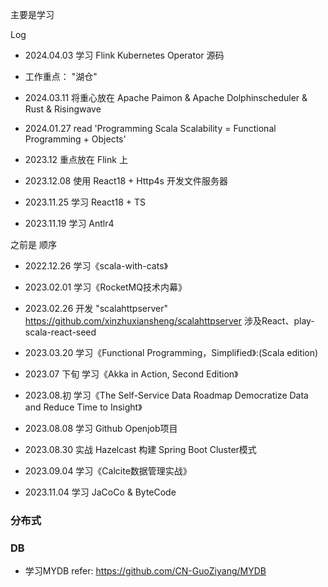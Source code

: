 主要是学习

Log

* 2024.04.03 学习 Flink Kubernetes Operator 源码

* 工作重点： "湖仓"   

* 2024.03.11 将重心放在 Apache Paimon & Apache Dolphinscheduler & Rust & Risingwave    

* 2024.01.27 read 'Programming Scala Scalability = Functional Programming + Objects'     

* 2023.12 重点放在 Flink 上

* 2023.12.08 使用 React18 + Http4s 开发文件服务器  

* 2023.11.25 学习 React18 + TS

* 2023.11.19 学习 Antlr4    


之前是 顺序

* 2022.12.26 学习《scala-with-cats》

* 2023.02.01 学习《RocketMQ技术内幕》

* 2023.02.26 开发 "scalahttpserver" https://github.com/xinzhuxiansheng/scalahttpserver
涉及React、play-scala-react-seed

* 2023.03.20 学习《Functional Programming，Simplified》:(Scala edition)     

* 2023.07 下旬 学习《Akka in Action, Second Edition》   

* 2023.08.初 学习《The Self-Service Data Roadmap Democratize Data and Reduce Time to Insight》      

* 2023.08.08 学习 Github Openjob项目 

* 2023.08.30 实战 Hazelcast 构建 Spring Boot Cluster模式    

* 2023.09.04 学习《Calcite数据管理实战》

* 2023.11.04 学习 JaCoCo & ByteCode 





### 分布式


### DB
* 学习MYDB refer: https://github.com/CN-GuoZiyang/MYDB


### 
